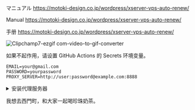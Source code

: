 マニュアル
https://motoki-design.co.jp/wordpress/xserver-vps-auto-renew/

Manual
https://motoki-design.co.jp/wordpress/xserver-vps-auto-renew/

手册
https://motoki-design.co.jp/wordpress/xserver-vps-auto-renew/

![Clipchamp7-ezgif com-video-to-gif-converter](https://github.com/user-attachments/assets/745a85ef-0d5a-4532-9774-3b7fcb2c8b52)

如果不起作用，请设置 GitHub Actions 的 Secrets 环境变量。

```env
EMAIL=your@gmail.com
PASSWORD=yourpassword
PROXY_SERVER=http://user:password@example.com:8888
```

<details><summary>安装代理服务器</summary>

```bash
apt update
apt install -y tinyproxy
echo Allow 0.0.0.0/0 >> /etc/tinyproxy/tinyproxy.conf
echo BasicAuth user password >> /etc/tinyproxy/tinyproxy.conf
systemctl restart tinyproxy
systemctl status tinyproxy
```
</details>

我想去西門町，和大家一起喝珍珠奶茶。
